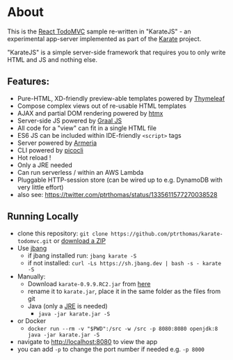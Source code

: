 # About
This is the [React TodoMVC](http://todomvc.com/examples/react/) sample re-written in "KarateJS" - an experimental app-server implemented as part of the [Karate](https://github.com/intuit/karate) project.

"KarateJS" is a simple server-side framework that requires you to only write HTML and JS and nothing else.

## Features:
* Pure-HTML, XD-friendly preview-able templates powered by [Thymeleaf](https://www.thymeleaf.org)
* Compose complex views out of re-usable HTML templates
* AJAX and partial DOM rendering powered by [htmx](https://htmx.org)
* Server-side JS powered by [Graal JS](https://www.graalvm.org)
* All code for a "view" can fit in a single HTML file
* ES6 JS can be included within IDE-friendly `<script>` tags
* Server powered by [Armeria](https://armeria.dev)
* CLI powered by [picocli](https://picocli.info)
* Hot reload !
* Only a JRE needed
* Can run serverless / within an AWS Lambda
* Pluggable HTTP-session store (can be wired up to e.g. DynamoDB with very little effort)
* also see: https://twitter.com/ptrthomas/status/1335611577270038528

## Running Locally
* clone this repository: `git clone https://github.com/ptrthomas/karate-todomvc.git` or [download a ZIP](https://github.com/ptrthomas/karate-todomvc/archive/main.zip)
* Use [jbang](https://jbang.dev)
  * if jbang installed run: `jbang karate -S`
  * if not installed: `curl -Ls https://sh.jbang.dev | bash -s - karate -S`
* Manually:
  * Download `karate-0.9.9.RC2.jar` from [here](https://dl.bintray.com/ptrthomas/karate/)
  * rename it to `karate.jar`, place it in the same folder as the files from git
  * Java (only a [JRE](http://www.oracle.com/technetwork/java/javase/downloads/index.html) is needed)
    * `java -jar karate.jar -S`
* or Docker
  * `docker run --rm -v "$PWD":/src -w /src -p 8080:8080 openjdk:8 java -jar karate.jar -S`
* navigate to [http://localhost:8080](http://localhost:8080) to view the app
* you can add `-p` to change the port number if needed e.g. `-p 8000`
